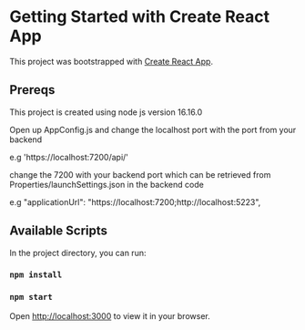 # Getting Started with Create React App

This project was bootstrapped with [Create React App](https://github.com/facebook/create-react-app).

## Prereqs

This project is created using node js version 16.16.0

Open up AppConfig.js and change the localhost port with the port from your backend

e.g 'https://localhost:7200/api/' 

change the 7200 with your backend port which can be retrieved from Properties/launchSettings.json in the backend code

e.g "applicationUrl": "https://localhost:7200;http://localhost:5223",

## Available Scripts

In the project directory, you can run:

### `npm install`

### `npm start`

Open [http://localhost:3000](http://localhost:3000) to view it in your browser.
